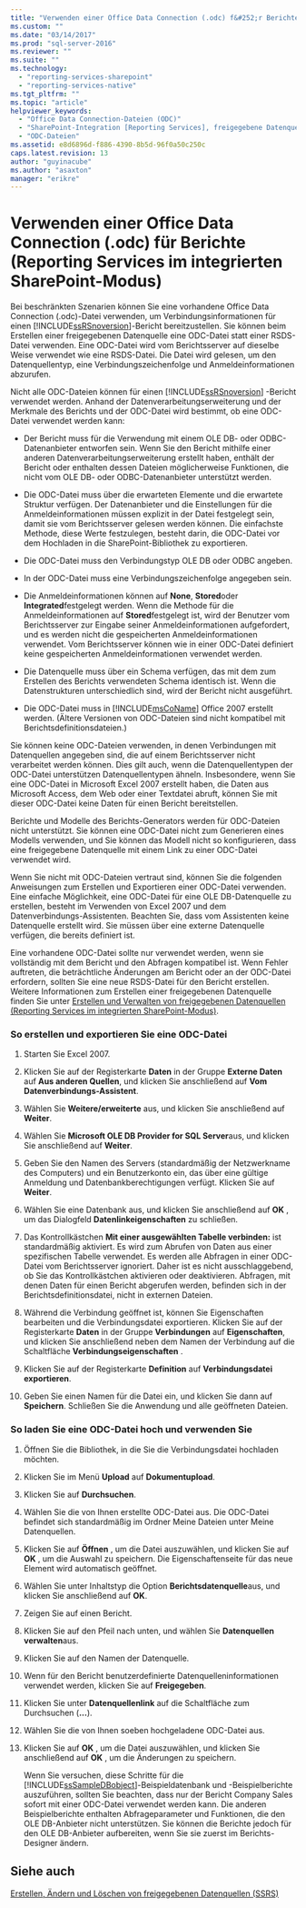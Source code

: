 ```yaml
---
title: "Verwenden einer Office Data Connection (.odc) f&#252;r Berichte (Reporting Services im integrierten SharePoint-Modus) | Microsoft Docs"
ms.custom: ""
ms.date: "03/14/2017"
ms.prod: "sql-server-2016"
ms.reviewer: ""
ms.suite: ""
ms.technology: 
  - "reporting-services-sharepoint"
  - "reporting-services-native"
ms.tgt_pltfrm: ""
ms.topic: "article"
helpviewer_keywords: 
  - "Office Data Connection-Dateien (ODC)"
  - "SharePoint-Integration [Reporting Services], freigegebene Datenquellen"
  - "ODC-Dateien"
ms.assetid: e8d6896d-f886-4390-8b5d-96f0a50c250c
caps.latest.revision: 13
author: "guyinacube"
ms.author: "asaxton"
manager: "erikre"
---
```

# Verwenden einer Office Data Connection (.odc) f&#252;r Berichte (Reporting Services im integrierten SharePoint-Modus)
  Bei beschränkten Szenarien können Sie eine vorhandene Office Data Connection (.odc)-Datei verwenden, um Verbindungsinformationen für einen [!INCLUDE[ssRSnoversion](../../includes/ssrsnoversion-md.md)]-Bericht bereitzustellen. Sie können beim Erstellen einer freigegebenen Datenquelle eine ODC-Datei statt einer RSDS-Datei verwenden. Eine ODC-Datei wird vom Berichtsserver auf dieselbe Weise verwendet wie eine RSDS-Datei. Die Datei wird gelesen, um den Datenquellentyp, eine Verbindungszeichenfolge und Anmeldeinformationen abzurufen.  
  
 Nicht alle ODC-Dateien können für einen [!INCLUDE[ssRSnoversion](../../includes/ssrsnoversion-md.md)] -Bericht verwendet werden. Anhand der Datenverarbeitungserweiterung und der Merkmale des Berichts und der ODC-Datei wird bestimmt, ob eine ODC-Datei verwendet werden kann:  
  
-   Der Bericht muss für die Verwendung mit einem OLE DB- oder ODBC-Datenanbieter entworfen sein. Wenn Sie den Bericht mithilfe einer anderen Datenverarbeitungserweiterung erstellt haben, enthält der Bericht oder enthalten dessen Dateien möglicherweise Funktionen, die nicht vom OLE DB- oder ODBC-Datenanbieter unterstützt werden.  
  
-   Die ODC-Datei muss über die erwarteten Elemente und die erwartete Struktur verfügen. Der Datenanbieter und die Einstellungen für die Anmeldeinformationen müssen explizit in der Datei festgelegt sein, damit sie vom Berichtsserver gelesen werden können. Die einfachste Methode, diese Werte festzulegen, besteht darin, die ODC-Datei vor dem Hochladen in die SharePoint-Bibliothek zu exportieren.  
  
-   Die ODC-Datei muss den Verbindungstyp OLE DB oder ODBC angeben.  
  
-   In der ODC-Datei muss eine Verbindungszeichenfolge angegeben sein.  
  
-   Die Anmeldeinformationen können auf **None**, **Stored**oder **Integrated**festgelegt werden. Wenn die Methode für die Anmeldeinformationen auf **Stored**festgelegt ist, wird der Benutzer vom Berichtsserver zur Eingabe seiner Anmeldeinformationen aufgefordert, und es werden nicht die gespeicherten Anmeldeinformationen verwendet. Vom Berichtsserver können wie in einer ODC-Datei definiert keine gespeicherten Anmeldeinformationen verwendet werden.  
  
-   Die Datenquelle muss über ein Schema verfügen, das mit dem zum Erstellen des Berichts verwendeten Schema identisch ist. Wenn die Datenstrukturen unterschiedlich sind, wird der Bericht nicht ausgeführt.  
  
-   Die ODC-Datei muss in [!INCLUDE[msCoName](../../includes/msconame-md.md)] Office 2007 erstellt werden. (Ältere Versionen von ODC-Dateien sind nicht kompatibel mit Berichtsdefinitionsdateien.)  
  
 Sie können keine ODC-Dateien verwenden, in denen Verbindungen mit Datenquellen angegeben sind, die auf einem Berichtsserver nicht verarbeitet werden können. Dies gilt auch, wenn die Datenquellentypen der ODC-Datei unterstützen Datenquellentypen ähneln. Insbesondere, wenn Sie eine ODC-Datei in Microsoft Excel 2007 erstellt haben, die Daten aus Microsoft Access, dem Web oder einer Textdatei abruft, können Sie mit dieser ODC-Datei keine Daten für einen Bericht bereitstellen.  
  
 Berichte und Modelle des Berichts-Generators werden für ODC-Dateien nicht unterstützt. Sie können eine ODC-Datei nicht zum Generieren eines Modells verwenden, und Sie können das Modell nicht so konfigurieren, dass eine freigegebene Datenquelle mit einem Link zu einer ODC-Datei verwendet wird.  
  
 Wenn Sie nicht mit ODC-Dateien vertraut sind, können Sie die folgenden Anweisungen zum Erstellen und Exportieren einer ODC-Datei verwenden. Eine einfache Möglichkeit, eine ODC-Datei für eine OLE DB-Datenquelle zu erstellen, besteht im Verwenden von Excel 2007 und dem Datenverbindungs-Assistenten. Beachten Sie, dass vom Assistenten keine Datenquelle erstellt wird. Sie müssen über eine externe Datenquelle verfügen, die bereits definiert ist.  
  
 Eine vorhandene ODC-Datei sollte nur verwendet werden, wenn sie vollständig mit dem Bericht und den Abfragen kompatibel ist. Wenn Fehler auftreten, die beträchtliche Änderungen am Bericht oder an der ODC-Datei erfordern, sollten Sie eine neue RSDS-Datei für den Bericht erstellen. Weitere Informationen zum Erstellen einer freigegebenen Datenquelle finden Sie unter [Erstellen und Verwalten von freigegebenen Datenquellen &#40;Reporting Services im integrierten SharePoint-Modus&#41;](../Topic/Create%20and%20Manage%20Shared%20Data%20Sources%20\(Reporting%20Services%20in%20SharePoint%20Integrated%20Mode\).md).  
  
### So erstellen und exportieren Sie eine ODC-Datei  
  
1.  Starten Sie Excel 2007.  
  
2.  Klicken Sie auf der Registerkarte **Daten** in der Gruppe **Externe Daten** auf **Aus anderen Quellen**, und klicken Sie anschließend auf **Vom Datenverbindungs-Assistent**.  
  
3.  Wählen Sie **Weitere/erweiterte** aus, und klicken Sie anschließend auf **Weiter**.  
  
4.  Wählen Sie **Microsoft OLE DB Provider for SQL Server**aus, und klicken Sie anschließend auf **Weiter**.  
  
5.  Geben Sie den Namen des Servers (standardmäßig der Netzwerkname des Computers) und ein Benutzerkonto ein, das über eine gültige Anmeldung und Datenbankberechtigungen verfügt. Klicken Sie auf **Weiter**.  
  
6.  Wählen Sie eine Datenbank aus, und klicken Sie anschließend auf **OK** , um das Dialogfeld **Datenlinkeigenschaften** zu schließen.  
  
7.  Das Kontrollkästchen **Mit einer ausgewählten Tabelle verbinden:** ist standardmäßig aktiviert. Es wird zum Abrufen von Daten aus einer spezifischen Tabelle verwendet. Es werden alle Abfragen in einer ODC-Datei vom Berichtsserver ignoriert. Daher ist es nicht ausschlaggebend, ob Sie das Kontrollkästchen aktivieren oder deaktivieren. Abfragen, mit denen Daten für einen Bericht abgerufen werden, befinden sich in der Berichtsdefinitionsdatei, nicht in externen Dateien.  
  
8.  Während die Verbindung geöffnet ist, können Sie Eigenschaften bearbeiten und die Verbindungsdatei exportieren. Klicken Sie auf der Registerkarte **Daten** in der Gruppe **Verbindungen** auf **Eigenschaften**, und klicken Sie anschließend neben dem Namen der Verbindung auf die Schaltfläche **Verbindungseigenschaften** .  
  
9. Klicken Sie auf der Registerkarte **Definition** auf **Verbindungsdatei exportieren**.  
  
10. Geben Sie einen Namen für die Datei ein, und klicken Sie dann auf **Speichern**. Schließen Sie die Anwendung und alle geöffneten Dateien.  
  
### So laden Sie eine ODC-Datei hoch und verwenden Sie  
  
1.  Öffnen Sie die Bibliothek, in die Sie die Verbindungsdatei hochladen möchten.  
  
2.  Klicken Sie im Menü **Upload** auf **Dokumentupload**.  
  
3.  Klicken Sie auf **Durchsuchen**.  
  
4.  Wählen Sie die von Ihnen erstellte ODC-Datei aus. Die ODC-Datei befindet sich standardmäßig im Ordner Meine Dateien unter Meine Datenquellen.  
  
5.  Klicken Sie auf **Öffnen** , um die Datei auszuwählen, und klicken Sie auf **OK** , um die Auswahl zu speichern. Die Eigenschaftenseite für das neue Element wird automatisch geöffnet.  
  
6.  Wählen Sie unter Inhaltstyp die Option **Berichtsdatenquelle**aus, und klicken Sie anschließend auf **OK**.  
  
7.  Zeigen Sie auf einen Bericht.  
  
8.  Klicken Sie auf den Pfeil nach unten, und wählen Sie **Datenquellen verwalten**aus.  
  
9. KIicken Sie auf den Namen der Datenquelle.  
  
10. Wenn für den Bericht benutzerdefinierte Datenquelleninformationen verwendet werden, klicken Sie auf **Freigegeben**.  
  
11. Klicken Sie unter **Datenquellenlink** auf die Schaltfläche zum Durchsuchen (**...**).  
  
12. Wählen Sie die von Ihnen soeben hochgeladene ODC-Datei aus.  
  
13. Klicken Sie auf **OK** , um die Datei auszuwählen, und klicken Sie anschließend auf **OK** , um die Änderungen zu speichern.  
  
     Wenn Sie versuchen, diese Schritte für die [!INCLUDE[ssSampleDBobject](../../includes/sssampledbobject-md.md)]-Beispieldatenbank und -Beispielberichte auszuführen, sollten Sie beachten, dass nur der Bericht Company Sales sofort mit einer ODC-Datei verwendet werden kann. Die anderen Beispielberichte enthalten Abfrageparameter und Funktionen, die den OLE DB-Anbieter nicht unterstützen. Sie können die Berichte jedoch für den OLE DB-Anbieter aufbereiten, wenn Sie sie zuerst im Berichts-Designer ändern.  
  
## Siehe auch  
 [Erstellen, Ändern und Löschen von freigegebenen Datenquellen &#40;SSRS&#41;](../../reporting-services/report-data/create-modify-and-delete-shared-data-sources-ssrs.md)  
  
  